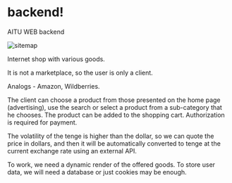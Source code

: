 # backend!
AITU WEB backend

![sitemap](https://user-images.githubusercontent.com/72505048/164172069-9528537a-a4a3-47f6-ad62-20cc4a43749f.jpg)


Internet shop with various goods.

It is not a marketplace, so the user is only a client.

Analogs - Amazon, Wildberries.

The client can choose a product from those presented on the home page (advertising), use the search or select a product from a sub-category that he chooses.
The product can be added to the shopping cart. Authorization is required for payment.

The volatility of the tenge is higher than the dollar, so we can quote the price in dollars, and then it will be automatically converted to tenge 
at the current exchange rate using an external API.

To work, we need a dynamic render of the offered goods. To store user data, we will need a database or just cookies may be enough.
